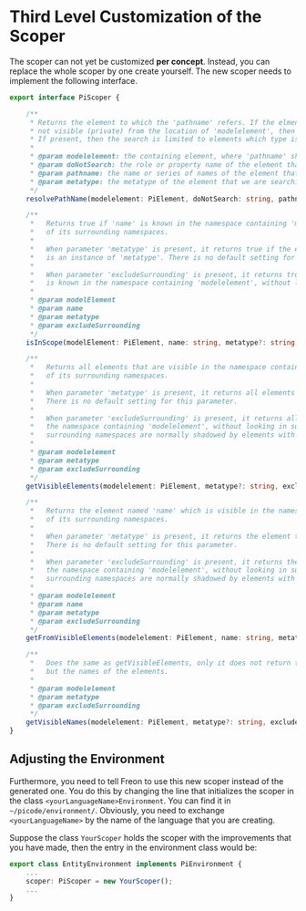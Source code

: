
# Third Level Customization of the Scoper

The scoper can not yet be customized **per concept**. Instead, you can replace the whole 
scoper by one create yourself.
The new scoper needs to implement the following interface.


```ts
export interface PiScoper {

	/**
	 * Returns the element to which the 'pathname' refers. If the elment cannot be found, or if the element is
	 * not visible (private) from the location of 'modelelement', then null is returned.
	 * If present, then the search is limited to elements which type is 'metatype'.
	 *
	 * @param modelelement: the containing element, where 'pathname' should be visible
	 * @param doNotSearch: the role or property name of the element that we are searching for
	 * @param pathname: the name or series of names of the element that we are searching for
	 * @param metatype: the metatype of the element that we are searching for
	 */
	resolvePathName(modelelement: PiElement, doNotSearch: string, pathname: string[], metatype?: string): PiNamedElement;

	/**
	 *   Returns true if 'name' is known in the namespace containing 'modelelement' or one
	 *   of its surrounding namespaces.
	 *
	 *   When parameter 'metatype' is present, it returns true if the element named 'name'
	 *   is an instance of 'metatype'. There is no default setting for this parameter.
	 *
	 *   When parameter 'excludeSurrounding' is present, it returns true if the element named 'name'
	 *   is known in the namespace containing 'modelelement', without looking in surrounding namespaces.
	 *
	 * @param modelElement
	 * @param name
	 * @param metatype
	 * @param excludeSurrounding
	 */
	isInScope(modelElement: PiElement, name: string, metatype?: string, excludeSurrounding?: boolean): boolean;

	/**
	 *   Returns all elements that are visible in the namespace containing 'modelelement' or one
	 *   of its surrounding namespaces.
	 *
	 *   When parameter 'metatype' is present, it returns all elements that are an instance of 'metatype'.
	 *   There is no default setting for this parameter.
	 *
	 *   When parameter 'excludeSurrounding' is present, it returns all elements that are visible in
	 *   the namespace containing 'modelelement', without looking in surrounding namespaces. Elements in
	 *   surrounding namespaces are normally shadowed by elements with the same name in an inner namespace.
	 *
	 * @param modelelement
	 * @param metatype
	 * @param excludeSurrounding
	 */
	getVisibleElements(modelelement: PiElement, metatype?: string, excludeSurrounding?: boolean): PiNamedElement[];

	/**
	 *   Returns the element named 'name' which is visible in the namespace containing 'modelelement' or one
	 *   of its surrounding namespaces.
	 *
	 *   When parameter 'metatype' is present, it returns the element that is an instance of 'metatype'.
	 *   There is no default setting for this parameter.
	 *
	 *   When parameter 'excludeSurrounding' is present, it returns the element that is visible in
	 *   the namespace containing 'modelelement', without looking in surrounding namespaces. Elements in
	 *   surrounding namespaces are normally shadowed by elements with the same name in an inner namespace.
	 *
	 * @param modelelement
	 * @param name
	 * @param metatype
	 * @param excludeSurrounding
	 */
	getFromVisibleElements(modelelement: PiElement, name: string, metatype?: string, excludeSurrounding?: boolean): PiNamedElement;

	/**
	 *   Does the same as getVisibleElements, only it does not return the elements,
	 *   but the names of the elements.
	 *
	 * @param modelelement
	 * @param metatype
	 * @param excludeSurrounding
	 */
	getVisibleNames(modelelement: PiElement, metatype?: string, excludeSurrounding?: boolean): string[];
}
```

## Adjusting the Environment
Furthermore, you need to tell Freon to use this new scoper instead of the generated one. You do this by
changing the line that initializes the scoper in the class `<yourLanguageName>Environment`. You can find it
in `~/picode/environment/`. Obviously,
you need to exchange `<yourLanguageName>` by the name of the language that you are creating.

Suppose the class `YourScoper`
holds the scoper with the improvements that you have made, then the entry in the environment class would be:


```ts
export class EntityEnvironment implements PiEnvironment {
    ...
    scoper: PiScoper = new YourScoper();
    ...
}
```
